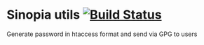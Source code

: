# Sinopia utils [![Build Status](https://travis-ci.org/abtris/send-gpg-email.svg)](https://travis-ci.org/abtris/send-gpg-email)

Generate password in htaccess format and send via GPG to users


